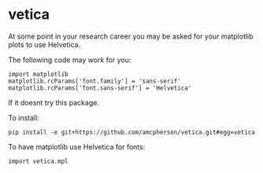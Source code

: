 # vetica

At some point in your research career you may be asked for your matplotlib plots to use Helvetica.

The following code may work for you:

```
import matplotlib
matplotlib.rcParams['font.family'] = 'sans-serif'
matplotlib.rcParams['font.sans-serif'] = 'Helvetica'
```

If it doesnt try this package.

To install:

```
pip install -e git+https://github.com/amcpherson/vetica.git#egg=vetica
```

To have matplotlib use Helvetica for fonts:

```
import vetica.mpl
```
